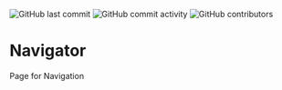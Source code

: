 ![GitHub last commit](https://img.shields.io/github/last-commit/Ryuku72/Navigator?style=for-the-badge)
![GitHub commit activity](https://img.shields.io/github/commit-activity/y/Ryuku72/Navigator?style=for-the-badge)
![GitHub contributors](https://img.shields.io/github/contributors/Ryuku72/Navigator?style=for-the-badge)

# Navigator
Page for Navigation
